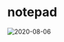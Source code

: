 # notepad


![2020-08-06](https://user-images.githubusercontent.com/42165170/89524476-9befef00-d81f-11ea-90a7-76e198f6e9f8.png)
